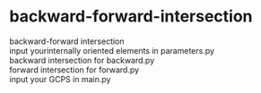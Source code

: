 # backward-forward-intersection
 backward-forward intersection  
 input yourinternally oriented elements in parameters.py  
 backward intersection for backward.py  
 forward intersection for forward.py  
 input your GCPS in main.py  
